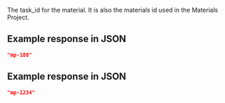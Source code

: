 The task_id for the material. It is also the materials id used in the Materials Project.







## Example response in JSON

```json
"mp-188"
```

## Example response in JSON

```json
"mp-1234"
```

